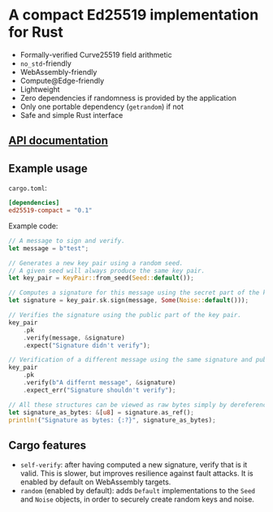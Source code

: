 # A compact Ed25519 implementation for Rust

* Formally-verified Curve25519 field arithmetic
* `no_std`-friendly
* WebAssembly-friendly
* Compute@Edge-friendly
* Lightweight
* Zero dependencies if randomness is provided by the application
* Only one portable dependency (`getrandom`) if not
* Safe and simple Rust interface

## [API documentation](https://docs.rs/ed25519-compact)

## Example usage

`cargo.toml`:

```toml
[dependencies]
ed25519-compact = "0.1"
```

Example code:

```rust
// A message to sign and verify.
let message = b"test";

// Generates a new key pair using a random seed.
// A given seed will always produce the same key pair.
let key_pair = KeyPair::from_seed(Seed::default());

// Computes a signature for this message using the secret part of the key pair.
let signature = key_pair.sk.sign(message, Some(Noise::default()));

// Verifies the signature using the public part of the key pair.
key_pair
    .pk
    .verify(message, &signature)
    .expect("Signature didn't verify");

// Verification of a different message using the same signature and public key fails.
key_pair
    .pk
    .verify(b"A differnt message", &signature)
    .expect_err("Signature shouldn't verify");

// All these structures can be viewed as raw bytes simply by dereferencing them:
let signature_as_bytes: &[u8] = signature.as_ref();
println!("Signature as bytes: {:?}", signature_as_bytes);
```

## Cargo features

* `self-verify`: after having computed a new signature, verify that is it valid. This is slower, but improves resilience against fault attacks. It is enabled by default on WebAssembly targets.
* `random` (enabled by default): adds `Default` implementations to the `Seed` and `Noise` objects, in order to securely create random keys and noise.
